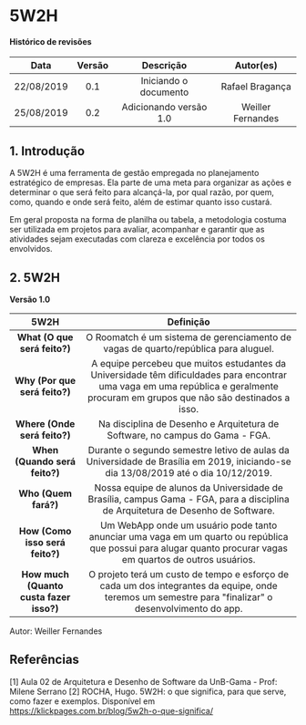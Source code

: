 # 5W2H

#### Histórico de revisões
|   Data   |  Versão  |        Descrição       |          Autor(es)          |
|:--------:|:--------:|:----------------------:|:---------------------------:|
|22/08/2019|   0.1    | Iniciando o documento       |  Rafael Bragança   |
| 25/08/2019 | 0.2 | Adicionando versão 1.0 | Weiller Fernandes |

## 1. Introdução

A 5W2H é uma ferramenta de gestão empregada no planejamento estratégico de empresas. Ela parte de uma meta para organizar as ações e determinar o que será feito para alcançá-la, por qual razão, por quem, como, quando e onde será feito, além de estimar quanto isso custará.

Em geral proposta na forma de planilha ou tabela, a metodologia costuma ser utilizada em projetos para avaliar, acompanhar e garantir que as atividades sejam executadas com clareza e excelência por todos os envolvidos.

## 2. 5W2H

**Versão 1.0**

|5W2H|Definição|
|:--:|:--:|
|**What (O que será feito?)**| O Roomatch é um sistema de gerenciamento de vagas de quarto/república para aluguel. |
|**Why (Por que será feito?)**| A equipe percebeu que muitos estudantes da Universidade têm dificuldades para encontrar uma vaga em uma república e geralmente procuram em grupos que não são destinados a isso.|
|**Where (Onde será feito?)**| Na disciplina de Desenho e Arquitetura de Software, no campus do Gama - FGA.|
|**When (Quando será feito?)**| Durante o segundo semestre letivo de aulas da Universidade de Brasília em 2019, iniciando-se dia 13/08/2019 até o dia 10/12/2019.|
|**Who (Quem fará?)**| Nossa equipe de alunos da Universidade de Brasília, campus Gama - FGA, para a disciplina de Arquitetura de Desenho de Software.|
|**How (Como isso será feito?)**| Um WebApp onde um usuário pode tanto anunciar uma vaga em um quarto ou república que possui para alugar quanto procurar vagas em quartos de outros usuários.|
|**How much (Quanto custa fazer isso?)**| O projeto terá um custo de tempo e esforço de cada um dos integrantes da equipe, onde teremos um semestre para "finalizar" o desenvolvimento do app.|

Autor: Weiller Fernandes

## Referências

[1] Aula 02 de Arquitetura e Desenho de Software da UnB-Gama - Prof: Milene Serrano
[2] ROCHA, Hugo. 5W2H: o que significa, para que serve, como fazer e exemplos. Disponível em https://klickpages.com.br/blog/5w2h-o-que-significa/
